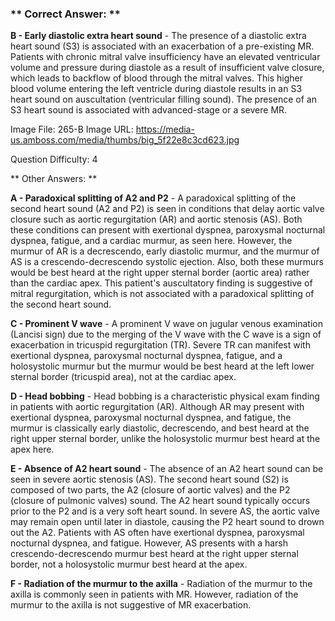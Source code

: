 ### ** Correct Answer: **

**B - Early diastolic extra heart sound** - The presence of a diastolic extra heart sound (S3) is associated with an exacerbation of a pre-existing MR. Patients with chronic mitral valve insufficiency have an elevated ventricular volume and pressure during diastole as a result of insufficient valve closure, which leads to backflow of blood through the mitral valves. This higher blood volume entering the left ventricle during diastole results in an S3 heart sound on auscultation (ventricular filling sound). The presence of an S3 heart sound is associated with advanced-stage or a severe MR.

Image File: 265-B
Image URL: https://media-us.amboss.com/media/thumbs/big_5f22e8c3cd623.jpg

Question Difficulty: 4

** Other Answers: **

**A - Paradoxical splitting of A2 and P2** - A paradoxical splitting of the second heart sound (A2 and P2) is seen in conditions that delay aortic valve closure such as aortic regurgitation (AR) and aortic stenosis (AS). Both these conditions can present with exertional dyspnea, paroxysmal nocturnal dyspnea, fatigue, and a cardiac murmur, as seen here. However, the murmur of AR is a decrescendo, early diastolic murmur, and the murmur of AS is a crescendo-decrescendo systolic ejection. Also, both these murmurs would be best heard at the right upper sternal border (aortic area) rather than the cardiac apex. This patient's auscultatory finding is suggestive of mitral regurgitation, which is not associated with a paradoxical splitting of the second heart sound.

**C - Prominent V wave** - A prominent V wave on jugular venous examination (Lancisi sign) due to the merging of the V wave with the C wave is a sign of exacerbation in tricuspid regurgitation (TR). Severe TR can manifest with exertional dyspnea, paroxysmal nocturnal dyspnea, fatigue, and a holosystolic murmur but the murmur would be best heard at the left lower sternal border (tricuspid area), not at the cardiac apex.

**D - Head bobbing** - Head bobbing is a characteristic physical exam finding in patients with aortic regurgitation (AR). Although AR may present with exertional dyspnea, paroxysmal nocturnal dyspnea, and fatigue, the murmur is classically early diastolic, decrescendo, and best heard at the right upper sternal border, unlike the holosystolic murmur best heard at the apex here.

**E - Absence of A2 heart sound** - The absence of an A2 heart sound can be seen in severe aortic stenosis (AS). The second heart sound (S2) is composed of two parts, the A2 (closure of aortic valves) and the P2 (closure of pulmonic valves) sound. The A2 heart sound typically occurs prior to the P2 and is a very soft heart sound. In severe AS, the aortic valve may remain open until later in diastole, causing the P2 heart sound to drown out the A2. Patients with AS often have exertional dyspnea, paroxysmal nocturnal dyspnea, and fatigue. However, AS presents with a harsh crescendo-decrescendo murmur best heard at the right upper sternal border, not a holosystolic murmur best heard at the apex.

**F - Radiation of the murmur to the axilla** - Radiation of the murmur to the axilla is commonly seen in patients with MR. However, radiation of the murmur to the axilla is not suggestive of MR exacerbation.

